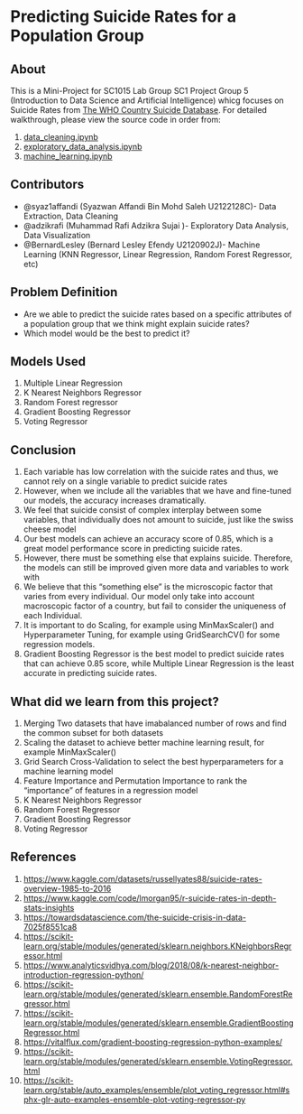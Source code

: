 # Predicting Suicide Rates for a Population Group

## About

This is a Mini-Project for SC1015 Lab Group SC1 Project Group 5 (Introduction to Data Science and Artificial Intelligence) whicg focuses on Suicide Rates from [The WHO Country Suicide Database](https://www.kaggle.com/datasets/russellyates88/suicide-rates-overview-1985-to-2016). For detailed walkthrough, please view the source code in order from:
1. [data_cleaning.ipynb](data_cleaning.ipynb)
2. [exploratory_data_analysis.ipynb](exploratory_data_analysis.ipynb)
3. [machine_learning.ipynb](machine_learning.ipynb)
  

## Contributors

- @syaz1affandi (Syazwan Affandi Bin Mohd Saleh U2122128C)- Data Extraction, Data Cleaning
- @adzikrafi (Muhammad Rafi Adzikra Sujai )- Exploratory Data Analysis, Data Visualization
- @BernardLesley (Bernard Lesley Efendy U2120902J)- Machine Learning (KNN Regressor, Linear Regression, Random Forest Regressor, etc)

## Problem Definition

- Are we able to predict the suicide rates based on a specific attributes of a population group that we think might explain suicide rates?
- Which model would be the best to predict it?

## Models Used

1. Multiple Linear Regression
2. K Nearest Neighbors Regressor
3. Random Forest regressor
4. Gradient Boosting Regressor
5. Voting Regressor

## Conclusion

1. Each variable has low correlation with the suicide rates and thus, we cannot rely on a single variable to predict suicide rates
2. However, when we include all the variables that we have and fine-tuned our models, the accuracy increases dramatically. 
3. We feel that suicide consist of complex interplay between some variables, that individually does not amount to suicide, just like the swiss cheese model
4. Our best models can achieve an accuracy score of 0.85, which is a great model performance score in predicting suicide rates.
5. However, there must be something else that explains suicide. Therefore, the models can still be improved given more data and variables to work with
6. We believe that this “something else” is the microscopic factor that varies from every individual. Our model only take into account macroscopic factor of a country, but fail to consider the uniqueness of each Individual.
7. It is important to do Scaling, for example using MinMaxScaler() and Hyperparameter Tuning, for example using GridSearchCV() for some regression models.
8. Gradient Boosting Regressor is the best model to predict suicide rates that can achieve 0.85 score, while Multiple Linear Regression is the least accurate in predicting suicide rates.


## What did we learn from this project?
1. Merging Two datasets that have imabalanced number of rows and find the common subset for both datasets
2. Scaling the dataset to achieve better machine learning result, for example MinMaxScaler()
3. Grid Search Cross-Validation to select the best hyperparameters for a machine learning model
4. Feature Importance and Permutation Importance to rank the “importance” of features in a regression model
5. K Nearest Neighbors Regressor
6. Random Forest Regressor
7. Gradient Boosting Regressor
8. Voting Regressor

## References

1. https://www.kaggle.com/datasets/russellyates88/suicide-rates-overview-1985-to-2016
2. https://www.kaggle.com/code/lmorgan95/r-suicide-rates-in-depth-stats-insights
3. https://towardsdatascience.com/the-suicide-crisis-in-data-7025f8551ca8
4. https://scikit-learn.org/stable/modules/generated/sklearn.neighbors.KNeighborsRegressor.html
5. https://www.analyticsvidhya.com/blog/2018/08/k-nearest-neighbor-introduction-regression-python/
6. https://scikit-learn.org/stable/modules/generated/sklearn.ensemble.RandomForestRegressor.html
7. https://scikit-learn.org/stable/modules/generated/sklearn.ensemble.GradientBoostingRegressor.html
8. https://vitalflux.com/gradient-boosting-regression-python-examples/
9. https://scikit-learn.org/stable/modules/generated/sklearn.ensemble.VotingRegressor.html
10. https://scikit-learn.org/stable/auto_examples/ensemble/plot_voting_regressor.html#sphx-glr-auto-examples-ensemble-plot-voting-regressor-py



